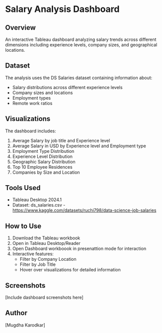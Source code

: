 # Salary Analysis Dashboard

## Overview
An interactive Tableau dashboard analyzing salary trends across different dimensions including experience levels, company sizes, and geographical locations.

## Dataset
The analysis uses the DS Salaries dataset containing information about:
- Salary distributions across different experience levels
- Company sizes and locations
- Employment types
- Remote work ratios

## Visualizations
The dashboard includes:
1. Average Salary by job title and Experience level
2. Average Salary in USD by Experience level and Employment type
3. Employment Type Distribution
4. Experience Level Distribution
5. Geographic Salary Distribution
6. Top 10 Employee Residences
7. Companies by Size and Location

## Tools Used
- Tableau Desktop 2024.1
- Dataset: ds_salaries.csv - https://www.kaggle.com/datasets/ruchi798/data-science-job-salaries

## How to Use
1. Download the Tableau workbook
2. Open in Tableau Desktop/Reader
3. Open Dashboard workboook in presenattion mode for interaction
4. Interactive features:
   - Filter by Company Location
   - Filter by Job Title
   - Hover over visualizations for detailed information

## Screenshots
[Include dashboard screenshots here]

## Author
[Mugdha Karodkar]
